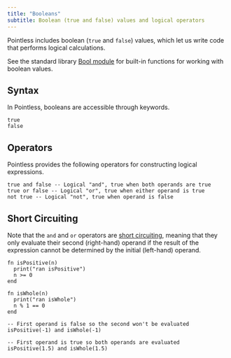 ```yaml
---
title: "Booleans"
subtitle: Boolean (true and false) values and logical operators
---
```


Pointless includes boolean (`true` and `false`) values, which let us write code
that performs logical calculations.

See the standard library [Bool module](/stdlib/Bool) for built-in functions for
working with boolean values.

## Syntax

In Pointless, booleans are accessible through keywords.

```ptls --no-echo
true
false
```

## Operators

Pointless provides the following operators for constructing logical expressions.

```ptls
true and false -- Logical "and", true when both operands are true
true or false -- Logical "or", true when either operand is true
not true -- Logical "not", true when operand is false
```

## Short Circuiting

Note that the `and` and `or` operators are
[short circuiting](https://en.wikipedia.org/wiki/Short-circuit_evaluation),
meaning that they only evaluate their second (right-hand) operand if the result
of the expression cannot be determined by the initial (left-hand) operand.

```ptls
fn isPositive(n)
  print("ran isPositive")
  n >= 0
end

fn isWhole(n)
  print("ran isWhole")
  n % 1 == 0
end

-- First operand is false so the second won't be evaluated
isPositive(-1) and isWhole(-1)
```

```ptls
-- First operand is true so both operands are evaluated
isPositive(1.5) and isWhole(1.5)
```
